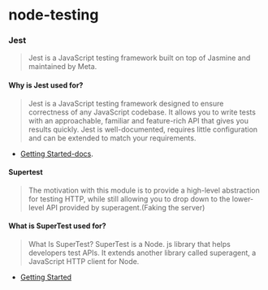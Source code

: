 # node-testing

### Jest
> Jest is a JavaScript testing framework built on top of Jasmine and maintained by Meta.

#### Why is Jest used for?
> Jest is a JavaScript testing framework designed to ensure correctness of any JavaScript codebase. It allows you to write tests with an approachable, familiar and feature-rich API that gives you results quickly. Jest is well-documented, requires little configuration and can be extended to match your requirements.
- [Getting Started-docs](https://jestjs.io/docs/getting-started).


#### Supertest
> The motivation with this module is to provide a high-level abstraction for testing HTTP, while still allowing you to drop down to the lower-level API provided by superagent.(Faking the server)

#### What is SuperTest used for?
> What Is SuperTest? SuperTest is a Node. js library that helps developers test APIs. It extends another library called superagent, a JavaScript HTTP client for Node.
- [Getting Started](https://www.npmjs.com/package/supertest)